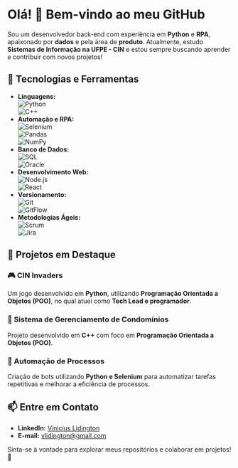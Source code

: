 # Olá! 👋 Bem-vindo ao meu GitHub

Sou um desenvolvedor back-end com experiência em **Python** e **RPA**, apaixonado por **dados** e pela área de **produto**. Atualmente, estudo **Sistemas de Informação na UFPE - CIN** e estou sempre buscando aprender e contribuir com novos projetos!

## 🚀 Tecnologias e Ferramentas
- **Linguagens:**  
  ![Python](https://img.shields.io/badge/Python-3776AB?style=for-the-badge&logo=python&logoColor=white)  
  ![C++](https://img.shields.io/badge/C++-00599C?style=for-the-badge&logo=cplusplus&logoColor=white)  
- **Automação e RPA:**  
  ![Selenium](https://img.shields.io/badge/Selenium-43B02A?style=for-the-badge&logo=selenium&logoColor=white)  
  ![Pandas](https://img.shields.io/badge/Pandas-150458?style=for-the-badge&logo=pandas&logoColor=white)  
  ![NumPy](https://img.shields.io/badge/NumPy-013243?style=for-the-badge&logo=numpy&logoColor=white)  
- **Banco de Dados:**  
  ![SQL](https://img.shields.io/badge/SQL-4479A1?style=for-the-badge&logo=sqlite&logoColor=white)  
  ![Oracle](https://img.shields.io/badge/Oracle-F80000?style=for-the-badge&logo=oracle&logoColor=white)  
- **Desenvolvimento Web:**  
  ![Node.js](https://img.shields.io/badge/Node.js-339933?style=for-the-badge&logo=nodedotjs&logoColor=white)  
  ![React](https://img.shields.io/badge/React-20232A?style=for-the-badge&logo=react&logoColor=61DAFB)  
- **Versionamento:**  
  ![Git](https://img.shields.io/badge/Git-F05032?style=for-the-badge&logo=git&logoColor=white)  
  ![GitFlow](https://img.shields.io/badge/GitFlow-000000?style=for-the-badge&logo=git&logoColor=white)  
- **Metodologias Ágeis:**  
  ![Scrum](https://img.shields.io/badge/Scrum-005A9C?style=for-the-badge&logo=scrumalliance&logoColor=white)  
  ![Jira](https://img.shields.io/badge/Jira-0052CC?style=for-the-badge&logo=jira&logoColor=white)  

## 📌 Projetos em Destaque
### 🎮 CIN Invaders
Um jogo desenvolvido em **Python**, utilizando **Programação Orientada a Objetos (POO)**, no qual atuei como **Tech Lead e programador**.

### 🏢 Sistema de Gerenciamento de Condomínios
Projeto desenvolvido em **C++** com foco em **Programação Orientada a Objetos (POO)**.

### 🔄 Automação de Processos
Criação de bots utilizando **Python e Selenium** para automatizar tarefas repetitivas e melhorar a eficiência de processos.

## 📫 Entre em Contato
- **LinkedIn:** [Vinicius Lidington](www.linkedin.com/in/viniciuslidington)
- **E-mail:** vlidington@gmail.com

Sinta-se à vontade para explorar meus repositórios e colaborar em projetos! 🚀
